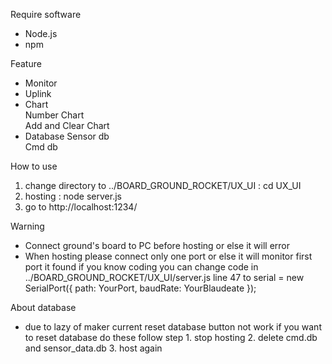 Require software
- Node.js
- npm

Feature
- Monitor                       
- Uplink                        
- Chart                         
        Number Chart            
        Add and Clear Chart            
- Database
        Sensor db               
        Cmd db                  

How to use
1. change directory to ../BOARD_GROUND_ROCKET/UX_UI         :        cd UX_UI
2. hosting                                                  :        node server.js
3. go to http://localhost:1234/

Warning
- Connect ground's board to PC before hosting or else it will error
- When hosting please connect only one port or else it will monitor first port it found
          if you know coding you can change code in ../BOARD_GROUND_ROCKET/UX_UI/server.js line 47 to serial = new SerialPort({ path: YourPort, baudRate: YourBlaudeate });

About database
- due to lazy of maker current reset database button not work if you want to reset database do these follow step
          1. stop hosting
          2. delete cmd.db and sensor_data.db
          3. host again
